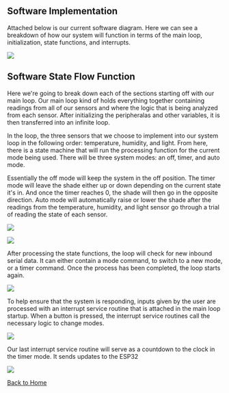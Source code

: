 **Software Implementation**
-
Attached below is our current software diagram. Here we can see a breakdown of how our system will function in terms of the main loop, initialization, state functions, and interrupts. 

![](vertopal_53e86d8e1b304e0fba1b8ab00a47e725/media/softwareproposal.png)

**Software State Flow Function**
-
Here we're going to break down each of the sections starting off with our main loop. Our main loop kind of holds everything together containing readings from all of our sensors and where the logic that is being analyzed from each sensor. After initializing the peripheralas and other variables, it is then transferred into an infinite loop.

In the loop, the three sensors that we choose to implement into our system loop in the following order: temperature, humidity, and light. From here, there is a state machine that will run the processing function for the current mode being used. There will be three system modes: an off, timer, and auto mode. 

Essentially the off mode will keep the system in the off position. The timer mode will leave the shade either up or down depending on the current state it's in. And once the timer reaches 0, the shade will then go in the opposite direction. Auto mode will automatically raise or lower the shade after the readings from the temperature, humidity, and light sensor go through a trial of reading the state of each sensor.

![](vertopal_53e86d8e1b304e0fba1b8ab00a47e725/media/imageA.png)

![](vertopal_53e86d8e1b304e0fba1b8ab00a47e725/media/imageB.png)

After processing the state functions, the loop will check for new inbound serial data. It can either contain a mode command, to switch to a new mode, or a timer command. Once the process has been completed, the loop starts again.

![](vertopal_53e86d8e1b304e0fba1b8ab00a47e725/media/imageC.png)

To help ensure that the system is responding, inputs given by the user are processed with an interrupt service routine that is attached in the main loop startup. When a button is pressed, the interrupt service routines call the necessary logic to change modes. 


![](vertopal_53e86d8e1b304e0fba1b8ab00a47e725/media/imageD.png)

Our last interrupt service routine will serve as a countdown to the clock in the timer mode. It sends updates to the ESP32

![](vertopal_53e86d8e1b304e0fba1b8ab00a47e725/media/imageE.png)

[Back to Home](index)
